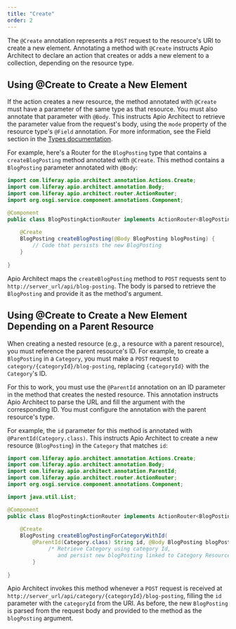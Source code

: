 ```yaml
---
title: "Create"
order: 2
---
```


The `@Create` annotation represents a `POST` request to the resource's URI to create a new element. Annotating a method with `@Create` instructs Apio Architect to declare an action that creates or adds a new element to a collection, depending on the resource type. 

## Using @Create to Create a New Element

If the action creates a new resource, the method annotated with `@Create` must have a parameter of the same type as that resource. You must also annotate that parameter with `@Body`. This instructs Apio Architect to retrieve the parameter value from the request's body, using the `mode` property of the resource type's `@Field` annotation. For more information, see the Field section in the [Types documentation](/docs/documentation/types.html).

For example, here's a Router for the `BlogPosting` type that contains a `createBlogPosting` method annotated with `@Create`. This method contains a `BlogPosting` parameter annotated with `@Body`: 

```java
import com.liferay.apio.architect.annotation.Actions.Create;
import com.liferay.apio.architect.annotation.Body;
import com.liferay.apio.architect.router.ActionRouter;
import org.osgi.service.component.annotations.Component;

@Component
public class BlogPostingActionRouter implements ActionRouter<BlogPosting> {
    
    @Create
    BlogPosting createBlogPosting(@Body BlogPosting blogPosting) {
        // Code that persists the new BlogPosting
    }
    
}
```

Apio Architect maps the `createBlogPosting` method to `POST` requests sent to `http://server_url/api/blog-posting`. The body is parsed to retrieve the `BlogPosting` and provide it as the method's argument. 

## Using @Create to Create a New Element Depending on a Parent Resource

When creating a nested resource (e.g., a resource with a parent resource), you must reference the parent resource's ID. For example, to create a `BlogPosting` in a `Category`, you must make a `POST` request to `category/{categoryId}/blog-posting`, replacing `{categoryId}` with the `Category`'s ID. 

For this to work, you must use the `@ParentId` annotation on an ID parameter in the method that creates the nested resource. This annotation instructs Apio Architect to parse the URL and fill the argument with the corresponding ID. You must configure the annotation with the parent resource's type. 

For example, the `id` parameter for this method is annotated with `@ParentId(Category.class)`. This instructs Apio Architect to create a new resource (`BlogPosting`) in the `Category` that matches `id`:

```java
import com.liferay.apio.architect.annotation.Actions.Create;
import com.liferay.apio.architect.annotation.Body;
import com.liferay.apio.architect.annotation.ParentId;
import com.liferay.apio.architect.router.ActionRouter;
import org.osgi.service.component.annotations.Component;

import java.util.List;

@Component
public class BlogPostingActionRouter implements ActionRouter<BlogPosting> {
    
    @Create
    BlogPosting createBlogPostingForCategoryWithId(
        @ParentId(Category.class) String id, @Body BlogPosting blogPosting) {
             /* Retrieve Category using category Id, 
                and persist new blogPosting linked to Category Resource */
        }
    
}
```

Apio Architect invokes this method whenever a `POST` request is received at `http://server_url/api/category/{categoryId}/blog-posting`, filling the `id` parameter with the `categoryId` from the URI. As before, the new `BlogPosting` is parsed from the request body and provided to the method as the `blogPosting` argument. 
